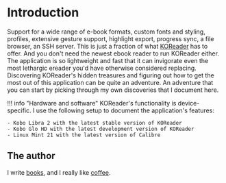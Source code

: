 # Introduction

Support for a wide range of e-book formats, custom fonts and styling, profiles, extensive gesture support, highlight export, progress sync, a file browser, an SSH server. This is just a fraction of what [KOReader](https://github.com/koreader/koreader) has to offer. And you don't need the newest ebook reader to run KOReader either. The application is so lightweight and fast that it can invigorate even the most lethargic ereader you'd have otherwise considered replacing. Discovering KOReader's hidden treasures and figuring out how to get the most out of this application can be quite an adventure. An adventure that you can start by picking through my own discoveries that I document here.

!!! info "Hardware and software"
    KOReader's functionality is device-specific. I use the following setup to document the application's features:

    - Kobo Libra 2 with the latest stable version of KOReader
    - Kobo Glo HD with the latest development version of KOReader
    - Linux Mint 21 with the latest version of Calibre

## The author

I write [books](https://dmpop.gumroad.com), and I really like [coffee]('https://www.paypal.com/paypalme/dmpop).